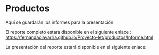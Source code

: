 # Productos

Aquí se guardarán los informes para la presentación.

El reporte completo estará disponible en el siguiente enlace : https://fernandaolavarria.github.io/Proyecto-let/productos/Informe.html

La presentación del reporte estará disponible en el siguiente enlace: 